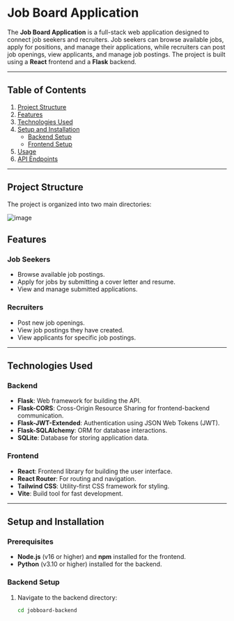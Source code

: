 # Job Board Application

The **Job Board Application** is a full-stack web application designed to connect job seekers and recruiters. Job seekers can browse available jobs, apply for positions, and manage their applications, while recruiters can post job openings, view applicants, and manage job postings. The project is built using a **React** frontend and a **Flask** backend.

---

## Table of Contents

1. [Project Structure](#project-structure)
2. [Features](#features)
3. [Technologies Used](#technologies-used)
4. [Setup and Installation](#setup-and-installation)
   - [Backend Setup](#backend-setup)
   - [Frontend Setup](#frontend-setup)
5. [Usage](#usage)
6. [API Endpoints](#api-endpoints)

---

## Project Structure

The project is organized into two main directories:

![image](https://github.com/user-attachments/assets/80445ba6-a55d-41fa-8771-c38594a6bd41)

## Features

### Job Seekers
- Browse available job postings.
- Apply for jobs by submitting a cover letter and resume.
- View and manage submitted applications.

### Recruiters
- Post new job openings.
- View job postings they have created.
- View applicants for specific job postings.

---

## Technologies Used

### Backend
- **Flask**: Web framework for building the API.
- **Flask-CORS**: Cross-Origin Resource Sharing for frontend-backend communication.
- **Flask-JWT-Extended**: Authentication using JSON Web Tokens (JWT).
- **Flask-SQLAlchemy**: ORM for database interactions.
- **SQLite**: Database for storing application data.

### Frontend
- **React**: Frontend library for building the user interface.
- **React Router**: For routing and navigation.
- **Tailwind CSS**: Utility-first CSS framework for styling.
- **Vite**: Build tool for fast development.

---

## Setup and Installation

### Prerequisites
- **Node.js** (v16 or higher) and **npm** installed for the frontend.
- **Python** (v3.10 or higher) installed for the backend.

### Backend Setup

1. Navigate to the backend directory:
   ```bash
   cd jobboard-backend
